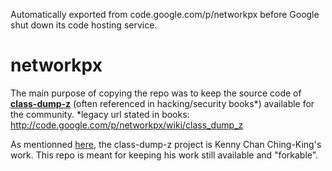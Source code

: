 Automatically exported from code.google.com/p/networkpx before Google shut down its code hosting service.

# networkpx

The main purpose of copying the repo was to keep the source code of **[class-dump-z](https://github.com/JeffMv/networkpx/tree/master/hk.kennytm.Peace)** (often referenced in hacking/security books\*) available for the community.
\*legacy url stated in books: http://code.google.com/p/networkpx/wiki/class_dump_z

As mentionned [here](https://books.google.fr/books?id=Youyu15xY9gC&pg=PA154&lpg=PA154&dq=networkpx+project+google&source=bl&ots=_UJxHHyRZq&sig=ss-j7GTmf6IFEx8xMh7jink-2ag&hl=fr&sa=X&ved=0ahUKEwjD0dP7-MnUAhXH1hoKHbsSA4QQ6AEISTAG#v=onepage&q=networkpx%20project%20google&f=false), the class-dump-z project is Kenny Chan Ching-King's work.
This repo is meant for keeping his work still available and "forkable".

